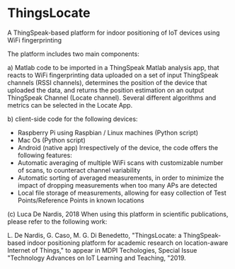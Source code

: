# ThingsLocate
A ThingSpeak-based platform for indoor positioning of IoT devices using WiFi fingerprinting

The platform includes two main components:

a) Matlab code to be imported in a ThingSpeak Matlab analysis app, that reacts to WiFi fingerprinting data uploaded on a set of input ThingSpeak channels (RSSI channels), determines the position of the device that uploaded the data, and returns the position estimation on an output ThingSpeak Channel (Locate channel). Several different algorithms and metrics can be selected in the Locate App.

b) client-side code for the following devices:
- Raspberry Pi using Raspbian / Linux machines (Python script)
- Mac Os (Python script)
- Android (native app)
Irrespectively of the device, the code offers the following features: 
- Automatic averaging of multiple WiFi scans with customizable number of scans, to counteract channel variability
- Automatic sorting of averaged measurements, in order to minimize the impact of dropping measurements when too many APs are detected
- Local file storage of measurements, allowing for easy collection of Test Points/Reference Points in known locations

(c) Luca De Nardis, 2018
When using this platform in scientific publications, please refer to the following work:

L. De Nardis, G. Caso, M. G. Di Benedetto, "ThingsLocate: a ThingSpeak-based indoor
positioning platform for academic research on location-aware Internet of Things," to appear in MDPI Techologies, Special  Issue "Technology Advances on IoT Learning and Teaching, "2019.
